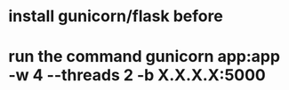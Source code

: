 # install gunicorn/flask before
# run the command gunicorn app:app -w 4 --threads 2 -b X.X.X.X:5000

